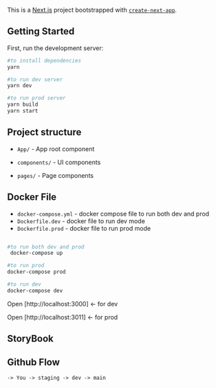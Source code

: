 This is a [Next.js](https://nextjs.org/) project bootstrapped with [`create-next-app`](https://github.com/vercel/next.js/tree/canary/packages/create-next-app).

## Getting Started

First, run the development server:

```bash
#to install dependencies
yarn

#to run dev server
yarn dev

#to run prod server
yarn build
yarn start

```

## Project structure

- `App/` - App root component

- `components/` - UI components

- `pages/` - Page components

## Docker File

- `docker-compose.yml` - docker compose file to run both dev and prod
- `Dockerfile.dev` - docker file to run dev mode
- `Dockerfile.prod` - docker file to run prod mode

```bash

#to run both dev and prod
 docker-compose up

#to run prod
docker-compose prod

#to run dev
docker-compose dev

```

Open [http://localhost:3000] <- for dev

Open [http://localhost:3011] <- for prod


## StoryBook




## Github Flow 

`-> You -> staging -> dev -> main`

